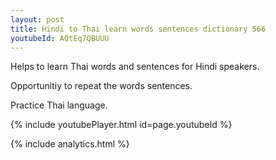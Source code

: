 ```yaml
---
layout: post
title: Hindi to Thai learn words sentences dictionary 566 
youtubeId: AQtEq7QBUUU
---
```

 
 
Helps to learn Thai words and sentences for Hindi speakers.

Opportunitiy to repeat the words sentences. 

Practice Thai language. 
 
{% include youtubePlayer.html id=page.youtubeId %}
 
 
{% include analytics.html %}